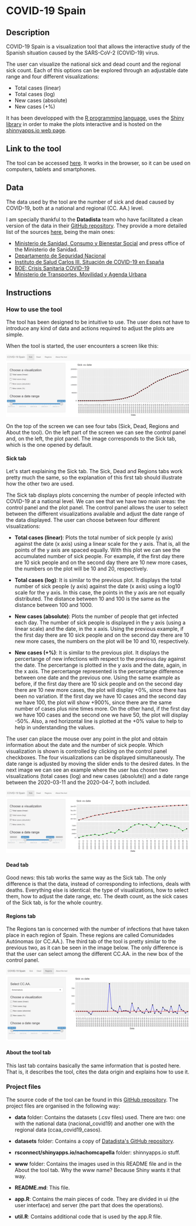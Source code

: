 COVID-19 Spain
================

## Description
COVID-19 Spain is a visualization tool that allows the interactive study of the Spanish situation caused by the SARS-CoV-2 (COVID-19) virus.

The user can visualize the national sick and dead count and the regional sick count. Each of this options can be explored through an adjustable date range and four different visualizations:
* Total cases (linear)
* Total cases (log)
* New cases (absolute)
* New cases (+%)

It has been developped with the [R programming language](https://www.r-project.org/), uses the [Shiny library](https://shiny.rstudio.com/) in order to make the plots interactive and is hosted on the [shinnyapps.io web page](https://www.shinyapps.io/).

## Link to the tool
The tool can be accessed [here](https://nachomcapella.shinyapps.io/covid-19/). It works in the browser, so it can be used on computers, tablets and smartphones.

## Data
The data used by the tool are the number of sick and dead caused by COVID-19, both at a national and regional (CC. AA.) level.

I am specially thankful to the **Datadista** team who have facilitated a clean version of the data in their [GitHub repository](https://github.com/datadista/datasets/tree/master/COVID%2019). They provide a more detailed list of the sources [here](https://github.com/datadista/datasets/blob/master/COVID%2019/readme.md), being the main ones:
* [Ministerio de Sanidad, Consumo y Bienestar Social]( https://www.mscbs.gob.es/profesionales/saludPublica/ccayes/alertasActual/nCov-China/situacionActual.htm) and press office of the Ministerio de Sanidad.
* [Departamento de Seguridad Nacional](https://www.dsn.gob.es/gl/current-affairs/press-room)
* [Instituto de Salud Carlos III. Situación de COVID-19 en España](https://covid19.isciii.es/)
* [BOE: Crisis Sanitaria COVID-19](https://www.boe.es/biblioteca_juridica/codigos/codigo.php?id=355&modo=2&nota=0&tab=2)
* [Ministerio de Transportes, Movilidad y Agenda Urbana](https://www.mitma.gob.es/transporte-terrestre/punto-de-informacion-de-servicios-de-restauracion)


## Instructions
### How to use the tool
The tool has been designed to be intuitive to use. The user does not have to introduce any kind of data and actions required to adjust the plots are simple.

When the tool is started, the user encounters a screen like this:

![Opening screen](./www/global_view.JPG)

On the top of the screen we can see four tabs (Sick, Dead, Regions and About the tool). On the left part of the screen we can see the control panel and, on the left, the plot panel. The image corresponds to the Sick tab, which is the one opened by default.
#### Sick tab
Let's start explaining the Sick tab. The Sick, Dead and Regions tabs work pretty much the same, so the explanation of this first tab should illustrate how the other two are used.

The Sick tab displays plots concerning the number of people infected with COVID-19 at a national level. We can see that we have two main areas: the control panel and the plot panel. The control panel allows the user to select between the different visualizations available and adjust the date range of the data displayed. The user can choose between four different visualizations:
* **Total cases (linear)**: Plots the total number of sick people (y axis) against the date (x axis) using a linear scale for the y axis. That is, all the points of the y axis are spaced equally. With this plot we can see the accumulated number of sick people. For example, if the first day there are 10 sick people and on the second day there are 10 new more cases, the numbers on the plot will be 10 and 20, respectively.


* **Total cases (log)**: It is similar to the previous plot. It displays the total number of sick people (y axis) against the date (x axis) using a log10 scale for the y axis. In this case, the points in the y axis are not equally distributed. The distance between 10 and 100 is the same as the distance between 100 and 1000.
* **New cases (absolute)**: Plots the number of people that get infected each day. The number of sick people is displayed in the y axis (using a linear scale) and the date, in the x axis. Using the previous example, if the first day there are 10 sick people and on the second day there are 10 new more cases, the numbers on the plot will be 10 and 10, respectively.

* **New cases (+%)**: It is similar to the previous plot. It displays the percertange of new infections with respect to the previous day against the date. The percertange is plotted in the y axis and the date, again, in the x axis. The percertange represented is the percertange difference between one date and the previous one. Using the same example as before, if the first day there are 10 sick people and on the second day there are 10 new more cases, the plot will display +0%, since there has been no variation. If the first day we have 10 cases and the second day we have 100, the plot will show +900%, since there are the same number of cases plus nine times more. On the other hand, if the first day we have 100 cases and the second one we have 50, the plot will display -50%. Also, a red horizontal line is plotted at the +0% value to help to help in understanding the values.

The user can place the mouse over any point in the plot and obtain information about the date and the number of sick people. Which visualization is shown is controlled by clicking on the control panel checkboxes. The four visualizations can be displayed simultaneously. The date range is adjusted by moving the slider ends to the desired dates. In the next image we can see an example where the user has chosen two visualizations (total cases (log) and new cases (absolute)) and a date range between the 2020-03-11 and the 2020-04-7, both included.

![Sick tab example](./www/sick_tab.JPG)

#### Dead tab
Good news: this tab works the same way as the Sick tab. The only difference is that the data, instead of corresponding to infections, deals with deaths.  Everything else is identical: the type of visualizations, how to select them, how to adjust the date range, etc. The death count, as the sick cases of the Sick tab, is for the whole country.

#### Regions tab
The Regions tan is concerned with the number of infections that have taken place in each region of Spain. These regions are called Comunidades Autónomas (or CC.AA.). The third tab of the tool is pretty similar to the previous two, as it can be seen in the image below. The only difference is that the user can select among the different CC.AA. in the new box of the control panel.

![Region tab example](./www/region_tab.JPG)

#### About the tool tab
This last tab contains basically the same information that is posted here. That is, it describes the tool, cites the data origin and explains how to use it.

### Project files
The source code of the tool can be found in this [GitHub repository](https://github.com/nachomcapella/covid-19). The project files are organised in the following way:
*  **data** folder: Contains the datasets (.csv files) used. There are two: one with the national data (nacional_covid19) and another one with the regional data (ccaa_covid19_casos).

* **datasets** folder: Contains a copy of [Datadista's GitHub repository](https://github.com/datadista/datasets/tree/master/COVID%2019).
* **rsconnect/shinyapps.io/nachomcapella** folder: shinnyapps.io stuff.
* **www** folder: Contains the images used in this README file and in the About the tool tab. Why the www name? Because Shiny wants it that way.
* **README.md**: This file.
* **app.R**: Contains the main pieces of code. They are divided in ui (the user interface) and server (the part that does the operations).
* **util.R**: Contains additional code that is used by the app.R file.
